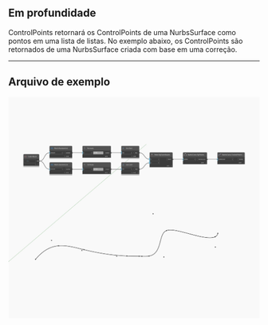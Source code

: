 ## Em profundidade
ControlPoints retornará os ControlPoints de uma NurbsSurface como pontos em uma lista de listas. No exemplo abaixo, os ControlPoints são retornados de uma NurbsSurface criada com base em uma correção.
___
## Arquivo de exemplo

![ControlPoints](./Autodesk.DesignScript.Geometry.NurbsCurve.ControlPoints_img.jpg)

